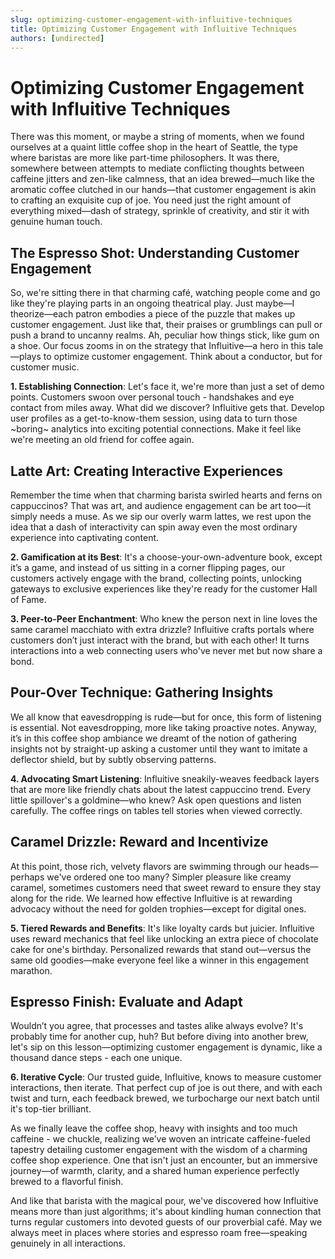 ```yaml
---
slug: optimizing-customer-engagement-with-influitive-techniques
title: Optimizing Customer Engagement with Influitive Techniques
authors: [undirected]
---
```



# Optimizing Customer Engagement with Influitive Techniques

There was this moment, or maybe a string of moments, when we found ourselves at a quaint little coffee shop in the heart of Seattle, the type where baristas are more like part-time philosophers. It was there, somewhere between attempts to mediate conflicting thoughts between caffeine jitters and zen-like calmness, that an idea brewed—much like the aromatic coffee clutched in our hands—that customer engagement is akin to crafting an exquisite cup of joe. You need just the right amount of everything mixed—dash of strategy, sprinkle of creativity, and stir it with genuine human touch. 

## The Espresso Shot: Understanding Customer Engagement

So, we're sitting there in that charming café, watching people come and go like they're playing parts in an ongoing theatrical play. Just maybe—I theorize—each patron embodies a piece of the puzzle that makes up customer engagement. Just like that, their praises or grumblings can pull or push a brand to uncanny realms. Ah, peculiar how things stick, like gum on a shoe. Our focus zooms in on the strategy that Influitive—a hero in this tale—plays to optimize customer engagement. Think about a conductor, but for customer music.

**1. Establishing Connection**: Let's face it, we're more than just a set of demo points. Customers swoon over personal touch - handshakes and eye contact from miles away. What did we discover? Influitive gets that. Develop user profiles as a get-to-know-them session, using data to turn those ~boring~ analytics into exciting potential connections. Make it feel like we're meeting an old friend for coffee again. 

## Latte Art: Creating Interactive Experiences

Remember the time when that charming barista swirled hearts and ferns on cappuccinos? That was art, and audience engagement can be art too—it simply needs a muse. As we sip our overly warm lattes, we rest upon the idea that a dash of interactivity can spin away even the most ordinary experience into captivating content.

**2. Gamification at its Best**: It's a choose-your-own-adventure book, except it’s a game, and instead of us sitting in a corner flipping pages, our customers actively engage with the brand, collecting points, unlocking gateways to exclusive experiences like they're ready for the customer Hall of Fame. 

**3. Peer-to-Peer Enchantment**: Who knew the person next in line loves the same caramel macchiato with extra drizzle? Influitive crafts portals where customers don’t just interact with the brand, but with each other! It turns interactions into a web connecting users who've never met but now share a bond.

## Pour-Over Technique: Gathering Insights

We all know that eavesdropping is rude—but for once, this form of listening is essential. Not eavesdropping, more like taking proactive notes. Anyway, it’s in this coffee shop ambiance we dreamt of the notion of gathering insights not by straight-up asking a customer until they want to imitate a deflector shield, but by subtly observing patterns.

**4. Advocating Smart Listening**: Influitive sneakily-weaves feedback layers that are more like friendly chats about the latest cappuccino trend. Every little spillover's a goldmine—who knew? Ask open questions and listen carefully. The coffee rings on tables tell stories when viewed correctly.

## Caramel Drizzle: Reward and Incentivize

At this point, those rich, velvety flavors are swimming through our heads—perhaps we've ordered one too many? Simpler pleasure like creamy caramel, sometimes customers need that sweet reward to ensure they stay along for the ride. We learned how effective Influitive is at rewarding advocacy without the need for golden trophies—except for digital ones.

**5. Tiered Rewards and Benefits**: It's like loyalty cards but juicier. Influitive uses reward mechanics that feel like unlocking an extra piece of chocolate cake for one's birthday. Personalized rewards that stand out—versus the same old goodies—make everyone feel like a winner in this engagement marathon.

## Espresso Finish: Evaluate and Adapt

Wouldn’t you agree, that processes and tastes alike always evolve? It's probably time for another cup, huh? But before diving into another brew, let's sip on this lesson—optimizing customer engagement is dynamic, like a thousand dance steps - each one unique. 

**6. Iterative Cycle**: Our trusted guide, Influitive, knows to measure customer interactions, then iterate. That perfect cup of joe is out there, and with each twist and turn, each feedback brewed, we turbocharge our next batch until it's top-tier brilliant. 

As we finally leave the coffee shop, heavy with insights and too much caffeine - we chuckle, realizing we’ve woven an intricate caffeine-fueled tapestry detailing customer engagement with the wisdom of a charming coffee shop experience. One that isn't just an encounter, but an immersive journey—of warmth, clarity, and a shared human experience perfectly brewed to a flavorful finish. 

And like that barista with the magical pour, we've discovered how Influitive means more than just algorithms; it's about kindling human connection that turns regular customers into devoted guests of our proverbial café. May we always meet in places where stories and espresso roam free—speaking genuinely in all interactions.